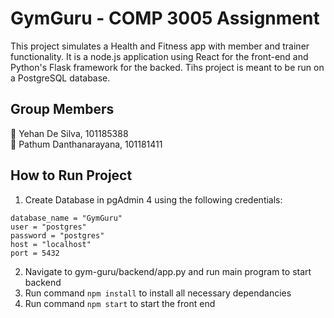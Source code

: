 # GymGuru - COMP 3005 Assignment

This project simulates a Health and Fitness app with member and trainer functionality. It is a node.js application using React for the front-end and Python's Flask framework for the backed. Tihs project is meant to be run on a PostgreSQL database.


## Group Members

🏅 Yehan De Silva, 101185388<br>
🏅 Pathum Danthanarayana, 101181411<br>

## How to Run Project
1. Create Database in pgAdmin 4 using the following credentials:
```
database_name = "GymGuru"
user = "postgres"
password = "postgres"
host = "localhost"
port = 5432
```
2. Navigate to gym-guru/backend/app.py and run main program to start backend
3. Run command ```npm install``` to install all necessary dependancies
4. Run command ```npm start``` to start the front end

